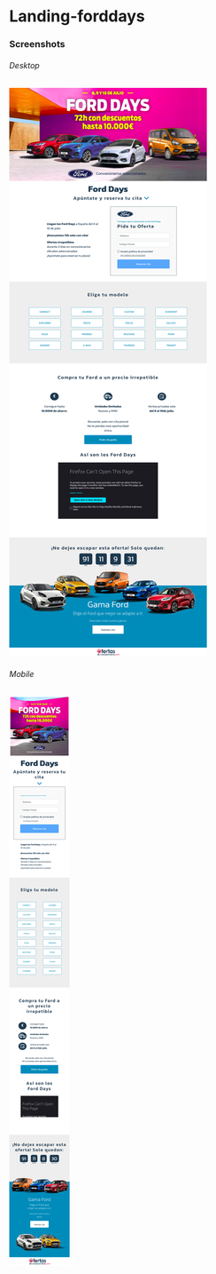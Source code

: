 # Landing-forddays

### Screenshots

###### Desktop
![](docs/Desktop.png)

###### Mobile
![](docs/Mobile.png)
